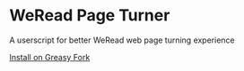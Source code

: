 # WeRead Page Turner

A userscript for better WeRead web page turning experience

[Install on Greasy Fork](https://greasyfork.org/zh-CN/scripts/520296-wechat-page-turner)
